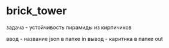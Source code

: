 # brick_tower
задача - устойчивость пирамиды из кирпичиков

ввод - название json в папке in
вывод - каритнка в папке out
